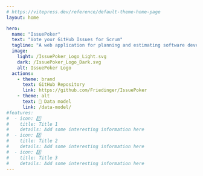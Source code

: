 ```yaml
---
# https://vitepress.dev/reference/default-theme-home-page
layout: home

hero:
  name: "IssuePoker"
  text: "Vote your GitHub Issues for Scrum"
  tagline: "A web application for planning and estimating software development issues."
  image:
    light: /IssuePoker_Logo_Light.svg
    dark: /IssuePoker_Logo_Dark.svg
    alt: IssuePoker Logo
  actions:
    - theme: brand
      text: GitHub Repository
      link: https://github.com/Friedinger/IssuePoker
    - theme: alt
      text: 💾 Data model
      link: /data-model/
#features:
#  - icon: 1️⃣
#    title: Title 1
#    details: Add some interesting information here
#  - icon: 2️⃣
#    title: Title 2
#    details: Add some interesting information here
#  - icon: 3️⃣
#    title: Title 3
#    details: Add some interesting information here
---
```

